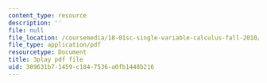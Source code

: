 ```yaml
---
content_type: resource
description: ''
file: null
file_location: /coursemedia/18-01sc-single-variable-calculus-fall-2010/389631b71459c1847536a0fb1448b216_ksAdC6Z99dE.pdf
file_type: application/pdf
resourcetype: Document
title: 3play pdf file
uid: 389631b7-1459-c184-7536-a0fb1448b216
---
```

